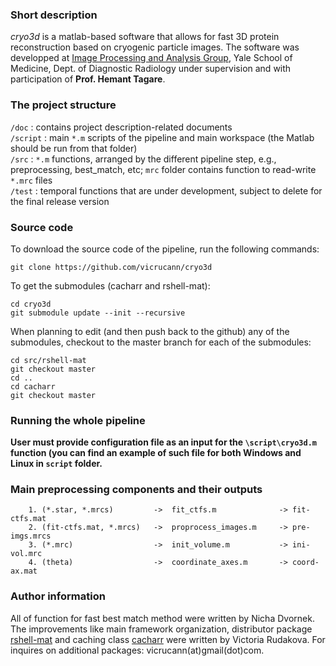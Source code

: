 ### Short description  
*cryo3d* is a matlab-based software that allows for fast 3D protein reconstruction based on cryogenic particle images. The software was developped at [Image Processing and Analysis Group](http://medicine.yale.edu/bioimaging/ipa/), Yale School of Medicine, Dept. of Diagnostic Radiology under supervision and with participation of **Prof. Hemant Tagare**. 

### The project structure  
`/doc` : contains project description-related documents    
`/script` : main `*.m` scripts of the pipeline and main workspace (the Matlab should be run from that folder)  
`/src` : `*.m` functions, arranged by the different pipeline step, e.g., preprocessing, best_match, etc; `mrc` folder contains function to read-write `*.mrc` files  
`/test` : temporal functions that are under development, subject to delete for the final release version   

### Source code  

To download the source code of the pipeline, run the following commands:  
```
git clone https://github.com/vicrucann/cryo3d
``` 
To get the submodules (cacharr and rshell-mat):  
```
cd cryo3d
git submodule update --init --recursive
```
When planning to edit (and then push back to the github) any of the submodules, checkout to the master branch for each of the submodules:  
```
cd src/rshell-mat
git checkout master
cd ..
cd cacharr
git checkout master
```

### Running the whole pipeline

**User must provide configuration file as an input for the `\script\cryo3d.m` function (you can find an example of such file for both Windows and Linux in `script` folder.**    

### Main preprocessing components and their outputs
```
	1. (*.star, *.mrcs)     	->	fit_ctfs.m 	            -> fit-ctfs.mat
	2. (fit-ctfs.mat, *.mrcs) 	-> 	proprocess_images.m 	-> pre-imgs.mrcs
	3. (*.mrc)	            	->	init_volume.m   		-> ini-vol.mrc
	4. (theta)          		->	coordinate_axes.m       -> coord-ax.mat
```

### Author information
All of function for fast best match method were written by Nicha Dvornek. The improvements like main framework organization, distributor package [rshell-mat](https://github.com/vicrucann/rshell-mat) and caching class [cacharr](https://github.com/vicrucann/cacharr) were written by Victoria Rudakova. For inquires on additional packages: vicrucann(at)gmail(dot)com. 
